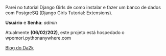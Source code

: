 Parei no tutorial Django Girls de como instalar e fazer um banco de dados com PostgreSQ (Django Girls Tutorial: Extensions).  

**Usuário** e **Senha**: *admin*  

Atualmente **(06/02/202)**, este projeto está hospedado o wpomori.pythonanywhere.com

[Blog do Da2k](https://blog.da2k.com.br "Clique e acesse agora!")

